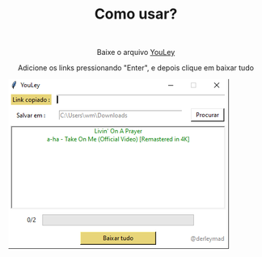<h1 align="center">Como usar?</h1>
<br>
<p align="center">Baixe o arquivo <a href="https://github.com/derleymad/youtube-py/raw/main/src/dist/YouLey.exe">YouLey</a> </p>
<p align="center">Adicione os links pressionando "Enter", e depois clique em baixar tudo</p>
<img align="center" src="https://github.com/derleymad/youtube-py/blob/main/assets/demo.PNG?raw=true">

